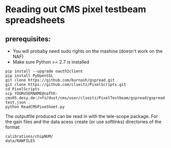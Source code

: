 # Reading out CMS pixel testbeam spreadsheets


## prerequisites:
* You will probaby need sudo rights on the mashine (doesn't work on the NAF)
* Make sure Python >= 2.7 is installed

```
pip install --upgrade oauth2client
pip install PyOpenSSL
git clone https://github.com/burnash/gspread.git
git clone https://github.com/clseitz/PixelScripts.git
cd PixelScripts
scp YOURUSERNAME@nafhh-cms05.desy.de:/nfs/dust/cms/user/clseitz/PixelTestbeam/gspread/gspread-test.json .
python ReadCMSPixeSheet.py 
```
The outputfile produced can be read in with the tele-scope package.
For the gain files and the data acess create (or use softlinks) directories of the format:
```
calibrations/chipNUM/
data/RAWFILES
```

